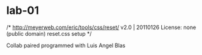 # lab-01

/* http://meyerweb.com/eric/tools/css/reset/ 
   v2.0 | 20110126
   License: none (public domain)
  reset.css setup
*/

Collab paired programmed with Luis Angel Blas